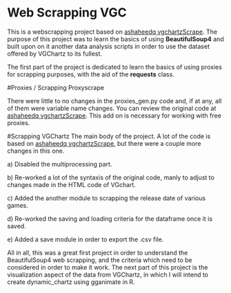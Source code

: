 # Web Scrapping VGC
This is a webscrapping project based on [ashaheedq vgchartzScrape](https://github.com/ashaheedq/vgchartzScrape). The purpose of this project was to learn the basics of using <b>BeautifulSoup4</b> and built upon on it another data analysis scripts in order to use the dataset offered by VGChartz to its fullest. 
 
 The first part of the project is dedicated to learn the basics of using proxies for scrapping purposes, with the aid of the <b>requests</b> class.

#Proxies / Scrapping Proxyscrape

There were little to no changes in the proxies_gen.py code and, if at any, all of them were variable name changes. You can review the original code at [ashaheedq vgchartzScrape](https://github.com/ashaheedq/vgchartzScrape). This add on is necessary for working with free proxies. 

#Scrapping VGChartz
The main body of the project. A lot of the code is based on [ashaheedq vgchartzScrape](https://github.com/ashaheedq/vgchartzScrape), but there were a couple more changes in this one. 

a) Disabled the multiprocessing part. 

b) Re-worked a lot of the syntaxis of the original code, manly to adjust to changes made in the HTML code of VGchart.

c) Added the another module to scrapping the release date of various games. 

d) Re-worked the saving and loading criteria for the dataframe once it is saved.

e) Added a save module in order to export the .csv file. 

All in all, this was a great first project in order to understand the BeautifulSoup4 web scrapping, and the criteria which need to be considered in order to make it work. The next part of this project is the visualization aspect of the data from VGChartz, in which I will intend to create dynamic_chartz using gganimate in R. 
